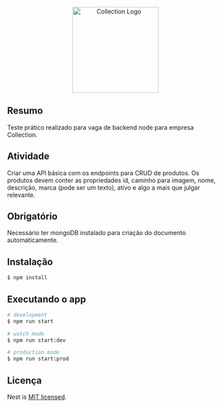 <p align="center">
  <a href="https://collection.com.br/" target="blank"><img src="https://collection.com.br/wp-content/uploads/2020/08/Collection-logo-oqhcd6nyjp68u3aoyvs3eub0zly5vh98j3aafxr09s.png" width="200" alt="Collection Logo" /></a>
</p>

## Resumo
Teste prático realizado para vaga de backend node para empresa Collection.


## Atividade

Criar uma API básica com os endpoints para CRUD de produtos.
Os produtos devem conter as propriedades id, caminho para imagem, nome, descrição, marca (pode ser um texto), ativo e algo a mais que julgar relevante.

## Obrigatório
Necessário ter mongoDB instalado para criação do documento automaticamente.

## Instalação

```bash
$ npm install
```

## Executando o app

```bash
# development
$ npm run start

# watch mode
$ npm run start:dev

# production mode
$ npm run start:prod
```

## Licença

Nest is [MIT licensed](LICENSE).
